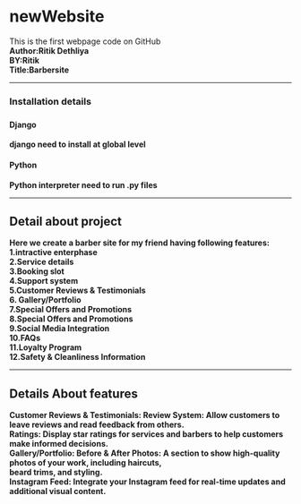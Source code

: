 # newWebsite
This is the first webpage code on GitHub<br>
<b>Author<b>:Ritik Dethliya<br>
<b>BY:Ritik</b><br>
<b>Title:Barbersite<b><hr>
<h3>Installation details<h3>
<h4><b>Django</b></h4>
<p>django need to install at global level</p>
<h4>Python</h4>
<p>Python interpreter need to run .py files</p>
<hr>
<h2>Detail about project</h2>
<p>Here we create a barber site for my friend
    having following features:<br>
    <b>1.intractive enterphase <br>
       2.Service details <br>
       3.Booking slot <br>
       4.Support system <br>
       5.Customer Reviews & Testimonials<br>
       6. Gallery/Portfolio <br>
       7.Special Offers and Promotions<br>
       8.Special Offers and Promotions<br>
       9.Social Media Integration<br>
       10.FAQs<br>
       11.Loyalty Program<br>
       12.Safety & Cleanliness Information<br>
    </b>
</p><hr>
<h2>Details About features</h2>
<p>
    <b>Customer Reviews & Testimonials:</b>
    Review System: Allow customers to leave reviews and read feedback from others.<br>
    Ratings: Display star ratings for services and barbers to help customers make informed
    decisions. <br>
    <b>Gallery/Portfolio:</b>
    Before & After Photos: A section to show high-quality photos of your work, including haircuts, <br>
     beard trims, and styling. <br>
    Instagram Feed: Integrate your Instagram feed for real-time updates and additional visual content.
     <br>
</p>
